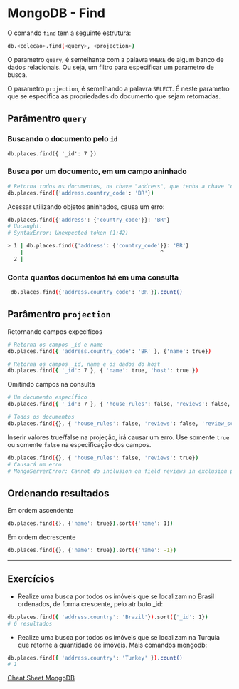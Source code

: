 # MongoDB - Find

O comando `find` tem a seguinte estrutura:

```bash
db.<colecao>.find(<query>, <projection>)
```

O parametro `query`, é semelhante com a palavra `WHERE` de algum banco de dados relacionais. Ou seja, um filtro para especificar um parametro de busca.

O parametro `projection`, é semelhando a palavra `SELECT`. É neste parametro que se especifica as propriedades do documento que sejam retornadas.

## Parâmentro `query`

### Buscando o documento pelo `id`
```
db.places.find({ '_id': 7 })
```

### Busca por um documento, em um campo aninhado
```bash
# Retorna todos os documentos, na chave "address", que tenha a chave "country_code" com valor "BR"
db.places.find({'address.country_code': 'BR'})
```

Acessar utilizando objetos aninhados, causa um erro:
```bash
db.places.find({'address': {'country_code'}}: 'BR'}
# Uncaught:
# SyntaxError: Unexpected token (1:42)

> 1 | db.places.find({'address': {'country_code'}}: 'BR'}
    |                                           ^
  2 |
```

### Conta quantos documentos há em uma consulta
```bash 
 db.places.find({'address.country_code': 'BR'}).count()
 ```


## Parâmentro `projection`

Retornando campos expecificos 

```bash
# Retorna os campos _id e name
db.places.find({ 'address.country_code': 'BR' }, {'name': true})

# Retorna os campos _id, name e os dados do host
db.places.find({ '_id': 7 }, { 'name': true, 'host': true })
```

Omitindo campos na consulta
```bash
# Um documento específico
db.places.find({ '_id': 7 }, { 'house_rules': false, 'reviews': false, 'review_scores': false, 'host': false, 'address': false, 'amenities': false, 'description': false})
```

```bash
# Todos os documentos
db.places.find({}, { 'house_rules': false, 'reviews': false, 'review_scores': false, 'host': false, 'address': false, 'amenities': false, 'description': false})
```

Inserir valores true/false na projeção, irá causar um erro. Use somente `true` ou somente `false` na especificação dos campos.
```bash
db.places.find({}, { 'house_rules': false, 'reviews': true})
# Causará um erro
# MongoServerError: Cannot do inclusion on field reviews in exclusion projection
```

## Ordenando resultados

Em ordem ascendente

```bash
db.places.find({}, {'name': true}).sort({'name': 1})
```

Em ordem decrescente
```bash
db.places.find({}, {'name': true}).sort({'name': -1})
```
--- 


## Exercícios
- Realize uma busca por todos os imóveis que se localizam no Brasil ordenados, de forma crescente, pelo atributo _id:

```bash
db.places.find({ 'address.country': 'Brazil'}).sort({'_id': 1})
# 6 resultados
```

- Realize uma busca por todos os imóveis que se localizam na Turquia que retorne a quantidade de imóveis.
Mais comandos mongodb:

```bash
db.places.find({ 'address.country': 'Turkey' }).count()
# 1
```

[Cheat Sheet MongoDB](https://www.mongodb.com/developer/products/mongodb/cheat-sheet/)
